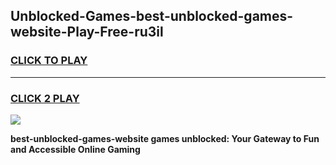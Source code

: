 
## Unblocked-Games-best-unblocked-games-website-Play-Free-ru3il
<h3>
<a href="https://premium76.site?title=best-unblocked-games-website&ref=17A">CLICK TO PLAY</a></h3>
<hr>

<h3>
<a href="https://premium76.site?title=best-unblocked-games-website&ref=17A">CLICK 2 PLAY</a>
  
</h3>

<a href="https://premium76.site?title=best-unblocked-games-website&ref=17A"><img src="https://clearcache.store/games.png"></a>


**best-unblocked-games-website games unblocked: Your Gateway to Fun and Accessible Online Gaming**
